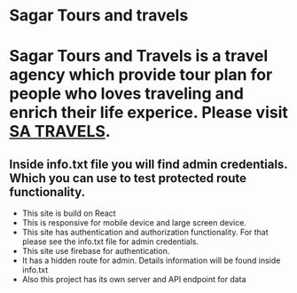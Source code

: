 # Sagar Tours and travels

# Sagar Tours and Travels is a travel agency which provide tour plan for people who loves traveling and enrich their life experice. Please visit [SA TRAVELS](https://sagar-travel-authentication.web.app/home).

## Inside info.txt file you will find admin credentials. Which you can use to test protected route functionality.

- This site is build on React
- This is responsive for mobile device and large screen device.
- This site has authentication and authorization functionality. For that please see the info.txt file for admin credentials.
- This site use firebase for authentication.
- It has a hidden route for admin. Details information will be found inside info.txt
- Also this project has its own server and API endpoint for data
